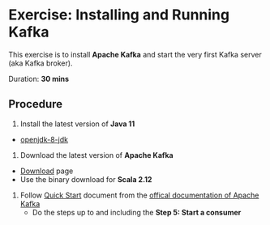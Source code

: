# Exercise: Installing and Running Kafka

This exercise is to install **Apache Kafka** and start the very first Kafka server (aka Kafka broker).

Duration: **30 mins**



## Procedure

1. Install the latest version of **Java 11**
  * [openjdk-8-jdk](https://jdk.java.net/archive/)
1. Download the latest version of **Apache Kafka**
  * [Download](http://kafka.apache.org/downloads) page
  * Use the binary download for **Scala 2.12**
1. Follow [Quick Start](http://kafka.apache.org/documentation/#quickstart) document from the [offical documentation of Apache Kafka](http://kafka.apache.org/documentation/)
    * Do the steps up to and including the **Step 5: Start a consumer**
